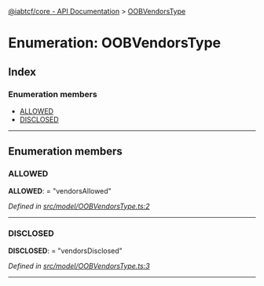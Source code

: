 [@iabtcf/core - API Documentation](../README.md) > [OOBVendorsType](../enums/_iabtcf_core___api_documentation.oobvendorstype.md)

# Enumeration: OOBVendorsType

## Index

### Enumeration members

* [ALLOWED](_iabtcf_core___api_documentation.oobvendorstype.md#allowed)
* [DISCLOSED](_iabtcf_core___api_documentation.oobvendorstype.md#disclosed)

---

## Enumeration members

<a id="allowed"></a>

###  ALLOWED

**ALLOWED**:  = "vendorsAllowed"

*Defined in [src/model/OOBVendorsType.ts:2](https://github.com/chrispaterson/iabtcf/blob/883c677/modules/core/src/model/OOBVendorsType.ts#L2)*

___
<a id="disclosed"></a>

###  DISCLOSED

**DISCLOSED**:  = "vendorsDisclosed"

*Defined in [src/model/OOBVendorsType.ts:3](https://github.com/chrispaterson/iabtcf/blob/883c677/modules/core/src/model/OOBVendorsType.ts#L3)*

___

